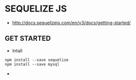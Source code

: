 # SEQUELIZE JS
- http://docs.sequelizejs.com/en/v3/docs/getting-started/

## GET STARTED
- Intall
```
npm install --save sequelize
npm install --save mysql
```

-
